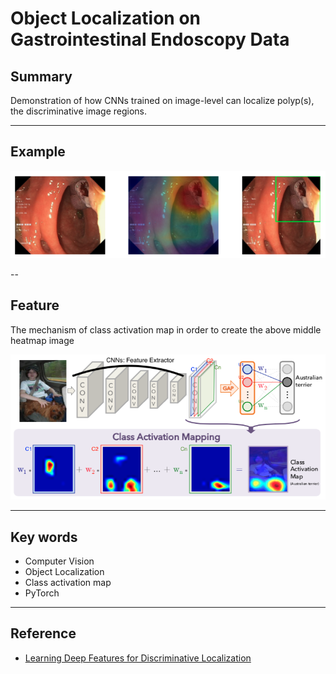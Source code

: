 # Object Localization on Gastrointestinal Endoscopy Data

## Summary

Demonstration of how CNNs trained on image-level can localize polyp(s), the discriminative image regions.

---

## Example

![example](https://github.com/mikiotada/ObjectLocalization/blob/master/images/demo.png)

--

## Feature

The mechanism of class activation map in order to create the above middle heatmap image

![example](https://github.com/mikiotada/ObjectLocalization/blob/master/images/CAMs.png)

---

## Key words

- Computer Vision
- Object Localization
- Class activation map
- PyTorch


---

## Reference

- [Learning Deep Features for Discriminative Localization](https://arxiv.org/abs/1512.04150)


